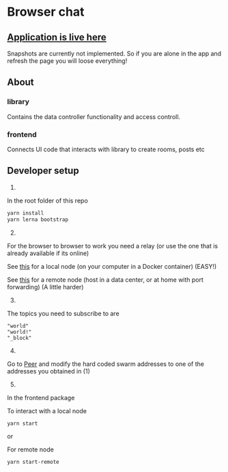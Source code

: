 # Browser chat

## [Application is live here](https://dao-xyz.github.io/peerbit-examples/)

Snapshots are currently not implemented. So if you are alone in the app and refresh the page you will loose everything!

## About

### library

Contains the data controller functionality and access controll. 


### frontend
Connects UI code that interacts with library to create rooms, posts etc


## Developer setup

1. 
In the root folder of this repo
```sh
yarn install
yarn lerna bootstrap
```

2. 

For the browser to browser to work you need a relay (or use the one that is already available if its online)

See [this](../../README.md) for a local node (on your computer in a Docker container) (EASY!)

See [this](https://github.com/dao-xyz/peerbit/tree/master/packages/server-node) for a remote node (host in a data center, or at home with port forwarding) (A little harder)

3. 
The topics you need to subscribe to are 

```
"world"
"world!"
"_block"
```

4. 
Go to [Peer](./frontend/src/Peer.tsx) and modify the hard coded swarm addresses to one of the addresses you obtained in (1)

5. 
In the frontend package

To interact with a local node
```sh
yarn start
```

or

For remote node
```sh
yarn start-remote
```

